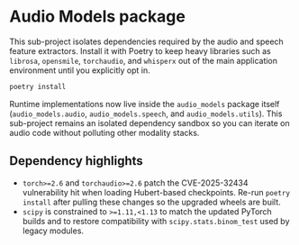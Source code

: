 # Audio Models package

This sub-project isolates dependencies required by the audio and speech
feature extractors. Install it with Poetry to keep heavy libraries such as
`librosa`, `opensmile`, `torchaudio`, and `whisperx` out of the main
application environment until you explicitly opt in.

```bash
poetry install
```

Runtime implementations now live inside the `audio_models` package itself
(`audio_models.audio`, `audio_models.speech`, and `audio_models.utils`). This
sub-project remains an isolated dependency sandbox so you can iterate on audio
code without polluting other modality stacks.

## Dependency highlights

- `torch>=2.6` and `torchaudio>=2.6` patch the CVE-2025-32434 vulnerability hit
	when loading Hubert-based checkpoints. Re-run `poetry install` after pulling
	these changes so the upgraded wheels are built.
- `scipy` is constrained to `>=1.11,<1.13` to match the updated PyTorch builds
	and to restore compatibility with `scipy.stats.binom_test` used by legacy
	modules.
